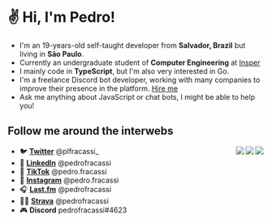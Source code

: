 # ✌ Hi, I'm Pedro!

- I'm an 19-years-old self-taught developer from **Salvador, Brazil** but living in **São Paulo**.
- Currently an undergraduate student of **Computer Engineering** at [Insper](https://github.com/Insper)
- I mainly code in **TypeScript**, but I'm also very interested in Go. 
- I'm a freelance Discord bot developer, working with many companies to improve their presence in the platform. [Hire me](mailto:hello@fracassi.tech)
- Ask me anything about JavaScript or chat bots, I might be able to help you!

## Follow me around the interwebs

<a href="https://support.switchblade.xyz">
  <img src="https://invidget.switchblade.xyz/2FB8wDG" align="right">
</a>
<a href="https://discord.gg/QetHNQJPMk">
  <img src="https://invidget.switchblade.xyz/QetHNQJPMk" align="right">
</a>
<a href="https://discord.gg/nYyjARTyK4">
  <img src="https://invidget.switchblade.xyz/nYyjARTyK4" align="right">
</a>



- 🐦 **[Twitter](http://twitter.com/plfracassi_)** @plfracassi_
- 💼 **[LinkedIn](https://www.linkedin.com/in/pedrofracassi/)** @pedrofracassi
- 🎵 **[TikTok](https://www.tiktok.com/@pedro.fracassi)** @pedro.fracassi
- 📸 **[Instagram](http://instagram.com/pedro.fracassi)** @pedro.fracassi
- 🎧 **[Last.fm](https://www.last.fm/user/pedrofracassi)** @pedrofracassi
- 🚴‍♂️ **[Strava](https://www.strava.com/athletes/pedrofracassi)** @pedrofracassi 
- 🎮 **Discord** pedrofracassi#4623

